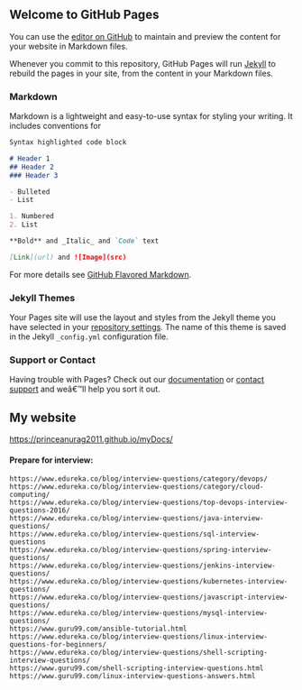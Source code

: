 ## Welcome to GitHub Pages

You can use the [editor on GitHub](https://github.com/princeanurag2011/myDocs/edit/master/README.md) to maintain and preview the content for your website in Markdown files.

Whenever you commit to this repository, GitHub Pages will run [Jekyll](https://jekyllrb.com/) to rebuild the pages in your site, from the content in your Markdown files.

### Markdown

Markdown is a lightweight and easy-to-use syntax for styling your writing. It includes conventions for

```markdown
Syntax highlighted code block

# Header 1
## Header 2
### Header 3

- Bulleted
- List

1. Numbered
2. List

**Bold** and _Italic_ and `Code` text

[Link](url) and ![Image](src)
```

For more details see [GitHub Flavored Markdown](https://guides.github.com/features/mastering-markdown/).

### Jekyll Themes

Your Pages site will use the layout and styles from the Jekyll theme you have selected in your [repository settings](https://github.com/princeanurag2011/myDocs/settings). The name of this theme is saved in the Jekyll `_config.yml` configuration file.

### Support or Contact

Having trouble with Pages? Check out our [documentation](https://help.github.com/categories/github-pages-basics/) or [contact support](https://github.com/contact) and weâ€™ll help you sort it out.
## My website 
https://princeanurag2011.github.io/myDocs/

#### Prepare for interview:
```
https://www.edureka.co/blog/interview-questions/category/devops/
https://www.edureka.co/blog/interview-questions/category/cloud-computing/
https://www.edureka.co/blog/interview-questions/top-devops-interview-questions-2016/
https://www.edureka.co/blog/interview-questions/java-interview-questions/
https://www.edureka.co/blog/interview-questions/sql-interview-questions
https://www.edureka.co/blog/interview-questions/spring-interview-questions/
https://www.edureka.co/blog/interview-questions/jenkins-interview-questions/
https://www.edureka.co/blog/interview-questions/kubernetes-interview-questions/
https://www.edureka.co/blog/interview-questions/javascript-interview-questions/
https://www.edureka.co/blog/interview-questions/mysql-interview-questions/
https://www.guru99.com/ansible-tutorial.html
https://www.edureka.co/blog/interview-questions/linux-interview-questions-for-beginners/
https://www.edureka.co/blog/interview-questions/shell-scripting-interview-questions/
https://www.guru99.com/shell-scripting-interview-questions.html
https://www.guru99.com/linux-interview-questions-answers.html
```
